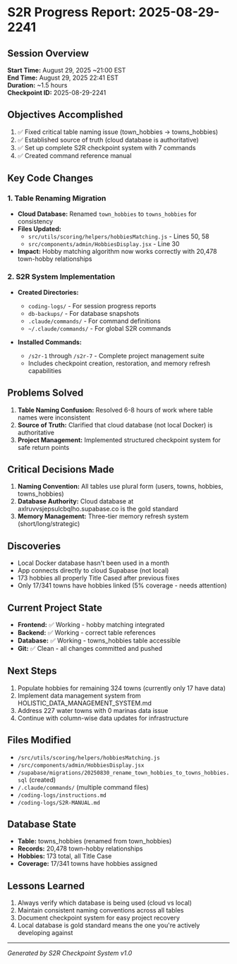 # S2R Progress Report: 2025-08-29-2241

## Session Overview
**Start Time:** August 29, 2025 ~21:00 EST  
**End Time:** August 29, 2025 22:41 EST  
**Duration:** ~1.5 hours  
**Checkpoint ID:** 2025-08-29-2241

## Objectives Accomplished
1. ✅ Fixed critical table naming issue (town_hobbies → towns_hobbies)
2. ✅ Established source of truth (cloud database is authoritative)
3. ✅ Set up complete S2R checkpoint system with 7 commands
4. ✅ Created command reference manual

## Key Code Changes

### 1. Table Renaming Migration
- **Cloud Database:** Renamed `town_hobbies` to `towns_hobbies` for consistency
- **Files Updated:**
  - `src/utils/scoring/helpers/hobbiesMatching.js` - Lines 50, 58
  - `src/components/admin/HobbiesDisplay.jsx` - Line 30
- **Impact:** Hobby matching algorithm now works correctly with 20,478 town-hobby relationships

### 2. S2R System Implementation
- **Created Directories:**
  - `coding-logs/` - For session progress reports
  - `db-backups/` - For database snapshots
  - `.claude/commands/` - For command definitions
  - `~/.claude/commands/` - For global S2R commands

- **Installed Commands:**
  - `/s2r-1` through `/s2r-7` - Complete project management suite
  - Includes checkpoint creation, restoration, and memory refresh capabilities

## Problems Solved
1. **Table Naming Confusion:** Resolved 6-8 hours of work where table names were inconsistent
2. **Source of Truth:** Clarified that cloud database (not local Docker) is authoritative
3. **Project Management:** Implemented structured checkpoint system for safe return points

## Critical Decisions Made
1. **Naming Convention:** All tables use plural form (users, towns, hobbies, towns_hobbies)
2. **Database Authority:** Cloud database at axlruvvsjepsulcbqlho.supabase.co is the gold standard
3. **Memory Management:** Three-tier memory refresh system (short/long/strategic)

## Discoveries
- Local Docker database hasn't been used in a month
- App connects directly to cloud Supabase (not local)
- 173 hobbies all properly Title Cased after previous fixes
- Only 17/341 towns have hobbies linked (5% coverage - needs attention)

## Current Project State
- **Frontend:** ✅ Working - hobby matching integrated
- **Backend:** ✅ Working - correct table references
- **Database:** ✅ Working - towns_hobbies table accessible
- **Git:** ✅ Clean - all changes committed and pushed

## Next Steps
1. Populate hobbies for remaining 324 towns (currently only 17 have data)
2. Implement data management system from HOLISTIC_DATA_MANAGEMENT_SYSTEM.md
3. Address 227 water towns with 0 marinas data issue
4. Continue with column-wise data updates for infrastructure

## Files Modified
- `/src/utils/scoring/helpers/hobbiesMatching.js`
- `/src/components/admin/HobbiesDisplay.jsx`
- `/supabase/migrations/20250830_rename_town_hobbies_to_towns_hobbies.sql` (created)
- `/.claude/commands/` (multiple command files)
- `/coding-logs/instructions.md`
- `/coding-logs/S2R-MANUAL.md`

## Database State
- **Table:** towns_hobbies (renamed from town_hobbies)
- **Records:** 20,478 town-hobby relationships
- **Hobbies:** 173 total, all Title Case
- **Coverage:** 17/341 towns have hobbies assigned

## Lessons Learned
1. Always verify which database is being used (cloud vs local)
2. Maintain consistent naming conventions across all tables
3. Document checkpoint system for easy project recovery
4. Local database is gold standard means the one you're actively developing against

---
*Generated by S2R Checkpoint System v1.0*